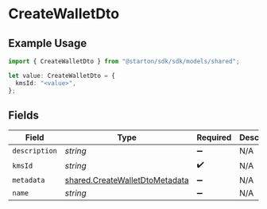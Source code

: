 # CreateWalletDto

## Example Usage

```typescript
import { CreateWalletDto } from "@starton/sdk/sdk/models/shared";

let value: CreateWalletDto = {
  kmsId: "<value>",
};
```

## Fields

| Field                                                                                   | Type                                                                                    | Required                                                                                | Description                                                                             |
| --------------------------------------------------------------------------------------- | --------------------------------------------------------------------------------------- | --------------------------------------------------------------------------------------- | --------------------------------------------------------------------------------------- |
| `description`                                                                           | *string*                                                                                | :heavy_minus_sign:                                                                      | N/A                                                                                     |
| `kmsId`                                                                                 | *string*                                                                                | :heavy_check_mark:                                                                      | N/A                                                                                     |
| `metadata`                                                                              | [shared.CreateWalletDtoMetadata](../../../sdk/models/shared/createwalletdtometadata.md) | :heavy_minus_sign:                                                                      | N/A                                                                                     |
| `name`                                                                                  | *string*                                                                                | :heavy_minus_sign:                                                                      | N/A                                                                                     |